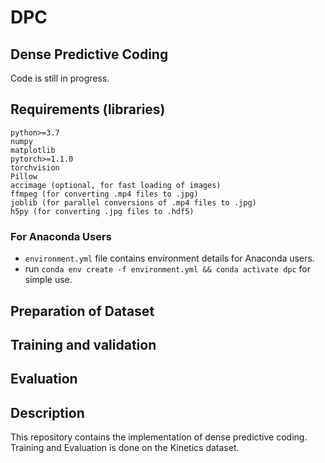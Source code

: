 # DPC
Dense Predictive Coding
---

Code is still in progress.


## Requirements (libraries)
```
python>=3.7
numpy
matplotlib
pytorch>=1.1.0
torchvision
Pillow
accimage (optional, for fast loading of images)
ffmpeg (for converting .mp4 files to .jpg)
joblib (for parallel conversions of .mp4 files to .jpg)
h5py (for converting .jpg files to .hdf5)
```


### For Anaconda Users
- `environment.yml` file contains environment details for Anaconda users.
- run `conda env create -f environment.yml && conda activate dpc` for simple use.

## Preparation of Dataset

## Training and validation

## Evaluation

## Description
This repository contains the implementation of dense predictive coding.
Training and Evaluation is done on the Kinetics dataset.
